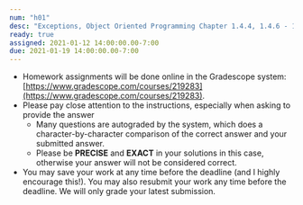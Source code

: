 ```yaml
---
num: "h01"
desc: "Exceptions, Object Oriented Programming Chapter 1.4.4, 1.4.6 - 1.4.6.1"
ready: true
assigned: 2021-01-12 14:00:00.00-7:00
due: 2021-01-19 14:00:00.00-7:00
---
```


* Homework assignments will be done online in the Gradescope system: [https://www.gradescope.com/courses/219283](https://www.gradescope.com/courses/219283).
* Please pay close attention to the instructions, especially when asking to provide the answer
	* Many questions are autograded by the system, which does a character-by-character comparison of the correct answer and your submitted answer.
	* Please be **PRECISE** and **EXACT** in your solutions in this case, otherwise your answer will not be considered correct.
* You may save your work at any time before the deadline (and I highly encourage this!). You may also resubmit your work any time before the deadline. We will only grade your latest submission.
